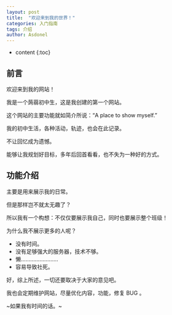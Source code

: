 ```yaml
---
layout: post
title:  "欢迎来到我的世界！"
categories: 入门指南 
tags: 介绍
author: Asdonel
---
```


* content
{:toc}


## 前言

欢迎来到我的网站！

我是一个蒟蒻初中生，这是我创建的第一个网站。

这个网站的主要功能就如简介所说：“A place to show myself.”

我的初中生活，各种活动，轨迹，也会在此记录。

不让回忆成为遗憾。

能够让我规划好目标，多年后回首看看，也不失为一种好的方式。

##  功能介绍

主要是用来展示我的日常。

但是那样岂不就太无趣了？

所以我有一个构想：不仅仅要展示我自己，同时也要展示整个班级！

为什么我不展示更多的人呢？

* 没有时间。
* 没有足够强大的服务器，技术不够。
* 懒……………………
* 容易导致社死。

好，综上所述，一切还要取决于大家的意见吧。

我也会定期维护网站，尽量优化内容，功能，修复 BUG 。

~如果我有时间的话。~














